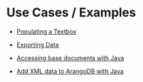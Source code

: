 Use Cases / Examples
====================

- [Populating a Textbox](PopulatingAnAutocompleteTextbox.md)

- [Exporting Data](ExportingData.md)

- [Accessing base documents with Java](JavaDriverBaseDocument.md)

- [Add XML data to ArangoDB with Java](JavaDriverXmlData.md)
